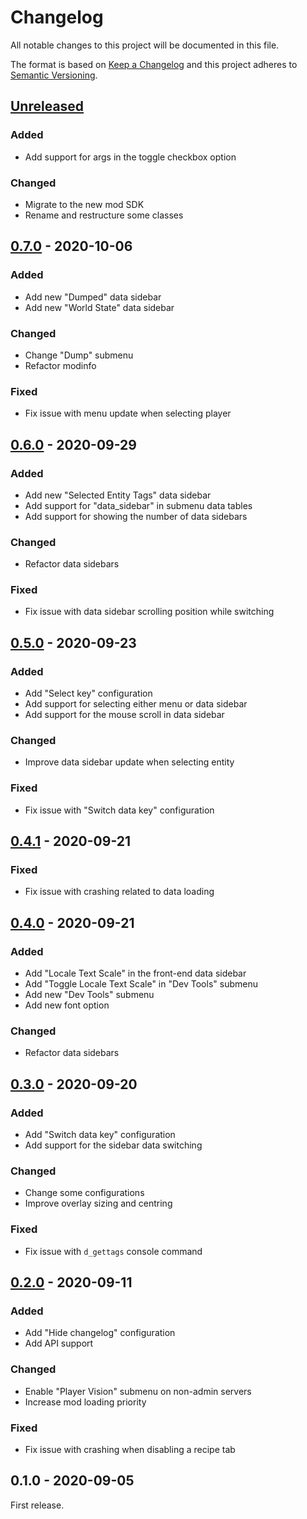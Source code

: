 # Changelog

All notable changes to this project will be documented in this file.

The format is based on [Keep a Changelog](http://keepachangelog.com/en/1.0.0/)
and this project adheres to [Semantic Versioning](http://semver.org/spec/v2.0.0.html).

## [Unreleased][]

### Added

- Add support for args in the toggle checkbox option

### Changed

- Migrate to the new mod SDK
- Rename and restructure some classes

## [0.7.0][] - 2020-10-06

### Added

- Add new "Dumped" data sidebar
- Add new "World State" data sidebar

### Changed

- Change "Dump" submenu
- Refactor modinfo

### Fixed

- Fix issue with menu update when selecting player

## [0.6.0][] - 2020-09-29

### Added

- Add new "Selected Entity Tags" data sidebar
- Add support for "data_sidebar" in submenu data tables
- Add support for showing the number of data sidebars

### Changed

- Refactor data sidebars

### Fixed

- Fix issue with data sidebar scrolling position while switching

## [0.5.0][] - 2020-09-23

### Added

- Add "Select key" configuration
- Add support for selecting either menu or data sidebar
- Add support for the mouse scroll in data sidebar

### Changed

- Improve data sidebar update when selecting entity

### Fixed

- Fix issue with "Switch data key" configuration

## [0.4.1][] - 2020-09-21

### Fixed

- Fix issue with crashing related to data loading

## [0.4.0][] - 2020-09-21

### Added

- Add "Locale Text Scale" in the front-end data sidebar
- Add "Toggle Locale Text Scale" in "Dev Tools" submenu
- Add new "Dev Tools" submenu
- Add new font option

### Changed

- Refactor data sidebars

## [0.3.0][] - 2020-09-20

### Added

- Add "Switch data key" configuration
- Add support for the sidebar data switching

### Changed

- Change some configurations
- Improve overlay sizing and centring

### Fixed

- Fix issue with `d_gettags` console command

## [0.2.0][] - 2020-09-11

### Added

- Add "Hide changelog" configuration
- Add API support

### Changed

- Enable "Player Vision" submenu on non-admin servers
- Increase mod loading priority

### Fixed

- Fix issue with crashing when disabling a recipe tab

## 0.1.0 - 2020-09-05

First release.

[unreleased]: https://github.com/dstmodders/dst-mod-dev-tools/compare/v0.7.0...HEAD
[0.7.0]: https://github.com/dstmodders/dst-mod-dev-tools/compare/v0.6.0...v0.7.0
[0.6.0]: https://github.com/dstmodders/dst-mod-dev-tools/compare/v0.5.0...v0.6.0
[0.5.0]: https://github.com/dstmodders/dst-mod-dev-tools/compare/v0.4.1...v0.5.0
[0.4.1]: https://github.com/dstmodders/dst-mod-dev-tools/compare/v0.4.0...v0.4.1
[0.4.0]: https://github.com/dstmodders/dst-mod-dev-tools/compare/v0.3.0...v0.4.0
[0.3.0]: https://github.com/dstmodders/dst-mod-dev-tools/compare/v0.2.0...v0.3.0
[0.2.0]: https://github.com/dstmodders/dst-mod-dev-tools/compare/v0.1.0...v0.2.0
